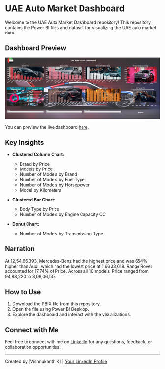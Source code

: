# UAE Auto Market Dashboard

Welcome to the UAE Auto Market Dashboard repository! This repository contains the Power BI files and dataset for visualizing the UAE auto market data.

## Dashboard Preview

![Dashboard Preview](Screenshot%20(186).png)

You can preview the live dashboard [here](https://app.powerbi.com/view?r=eyJrIjoiYWMxOWVmNzctNGQ5OC00ZGMwLWFmYTktNzVlODgwYzBiODJiIiwidCI6ImRmODY3OWNkLWE4MGUtNDVkOC05OWFjLWM4M2VkN2ZmOTVhMCJ9).

## Key Insights

- **Clustered Column Chart:**
  - Brand by Price
  - Models by Price
  - Number of Models by Brand
  - Number of Models by Fuel Type
  - Number of Models by Horsepower
  - Model by Kilometers

- **Clustered Bar Chart:**
  - Body Type by Price
  - Number of Models by Engine Capacity CC

- **Donut Chart:**
  - Number of Models by Transmission Type

## Narration

At 12,54,66,393, Mercedes-Benz had the highest price and was 654% higher than Audi, which had the lowest price at 1,66,33,618. Range Rover accounted for 17.74% of Price. Across all 10 models, Price ranged from 94,88,220 to 3,08,06,137.

## How to Use

1. Download the PBIX file from this repository.
2. Open the file using Power BI Desktop.
3. Explore the dashboard and interact with the visualizations.

## Connect with Me

Feel free to connect with me on [LinkedIn](https://www.linkedin.com/in/vishnukanth-k-a5552327b/) for any questions, feedback, or collaboration opportunities!

---

Created by [Vishnukanth K] | [Your LinkedIn Profile](https://www.linkedin.com/in/vishnukanth-k-a5552327b/)
